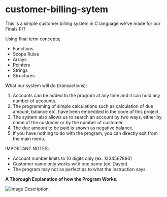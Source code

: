 # customer-billing-sytem
This is a simple customer billing system in C language we've made for our Finals PIT

Using final term concepts;
- Functions
- Scope Rules
- Arrays
- Pointers
- Strings
- Structures

What our system will do (transactions):

1. Accounts can be added to the program at any time and it can hold any number of accounts.
2. The programming of simple calculations such as calculation of due amount, balance etc. have been embedded in the code of this project.
3. The system also allows us to search an account by two ways, either by name of the customer or by the number of customer.
4. The due amount to be paid is shown as negative balance.
5. If you have nothing to do with the program, you can directly exit from the main menu.

IMPORTANT NOTES:
- Account number limits to 10 digits only (ex. 1234567890)
- Customer name only works with one name (ex. Daven)
- The program may not as perfect as to what the instruction says
  

**A Thorough Explanation of how the Program Works:**

<a href="https://docs.google.com/document/d/1bAVg2LcpIHitq-vCfMW9BNyweuNypueV1EM2V022rBU/edit">
  <img src="https://github.com/davenarchives/customer-billing-sytem/assets/160004612/9e571746-4d33-41e9-a643-4badf5feb426" alt="Image Description" style="float: left; target="_blank">
</a>



